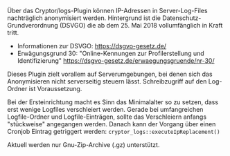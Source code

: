 Über das Cryptor/logs-Plugin können IP-Adressen in Server-Log-Files nachträglich anonymisiert werden.
Hintergrund ist die Datenschutz-Grundverordnung (DSVGO) die ab dem 25. Mai 2018 vollumfänglich in Kraft tritt.

* Informationen zur DSVGO: https://dsgvo-gesetz.de/
* Erwägungsgrund 30: "Online-Kennungen zur Profilerstellung und Identifizierung" https://dsgvo-gesetz.de/erwaegungsgruende/nr-30/

Dieses Plugin zielt vorallem auf Serverumgebungen, bei denen sich das Anonymisieren nicht serverseitig steuern lässt.
Schreibzugriff auf den Log-Ordner ist Voraussetzung. 

Bei der Ersteinrichtung macht es Sinn das Minimalalter so zu setzen, dass erst wenige Logfiles verschleiert werden.
Gerade bei umfangreichen Logfile-Ordner und Logfile-Einträgen, sollte das Verschleiern anfangs "stückweise" angegangen werden.
Danach kann der Vorgang über einen Cronjob Eintrag getriggert werden: <code>cryptor_logs::executeIpReplacement()</code>

Aktuell werden nur Gnu-Zip-Archive (.gz) unterstützt.
